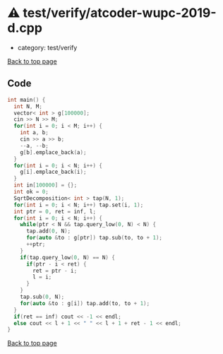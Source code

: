 <!-- mathjax config similar to math.stackexchange -->
<script type="text/javascript" async
  src="https://cdnjs.cloudflare.com/ajax/libs/mathjax/2.7.5/MathJax.js?config=TeX-MML-AM_CHTML">
</script>
<script type="text/x-mathjax-config">
  MathJax.Hub.Config({
    TeX: { equationNumbers: { autoNumber: "AMS" }},
    tex2jax: {
      inlineMath: [ ['$','$'] ],
      processEscapes: true
    },
    "HTML-CSS": { matchFontHeight: false },
    displayAlign: "left",
    displayIndent: "2em"
  });
</script>

<script type="text/javascript" src="https://cdnjs.cloudflare.com/ajax/libs/jquery/3.4.1/jquery.min.js"></script>
<script src="https://cdn.jsdelivr.net/npm/jquery-balloon-js@1.1.2/jquery.balloon.min.js" integrity="sha256-ZEYs9VrgAeNuPvs15E39OsyOJaIkXEEt10fzxJ20+2I=" crossorigin="anonymous"></script>
<script type="text/javascript" src="../../../assets/js/copy-button.js"></script>
<link rel="stylesheet" href="../../../assets/css/copy-button.css" />


# :warning: test/verify/atcoder-wupc-2019-d.cpp
* category: test/verify


[Back to top page](../../../index.html)



## Code
```cpp
int main() {
  int N, M;
  vector< int > g[100000];
  cin >> N >> M;
  for(int i = 0; i < M; i++) {
    int a, b;
    cin >> a >> b;
    --a, --b;
    g[b].emplace_back(a);
  }
  for(int i = 0; i < N; i++) {
    g[i].emplace_back(i);
  }
  int in[100000] = {};
  int ok = 0;
  SqrtDecomposition< int > tap(N, 1);
  for(int i = 0; i < N; i++) tap.set(i, 1);
  int ptr = 0, ret = inf, l;
  for(int i = 0; i < N; i++) {
    while(ptr < N && tap.query_low(0, N) < N) {
      tap.add(0, N);
      for(auto &to : g[ptr]) tap.sub(to, to + 1);
      ++ptr;
    }
    if(tap.query_low(0, N) == N) {
      if(ptr - i < ret) {
        ret = ptr - i;
        l = i;
      }
    }
    tap.sub(0, N);
    for(auto &to : g[i]) tap.add(to, to + 1);
  }
  if(ret == inf) cout << -1 << endl;
  else cout << l + 1 << " " << l + 1 + ret - 1 << endl;
}

```

[Back to top page](../../../index.html)

